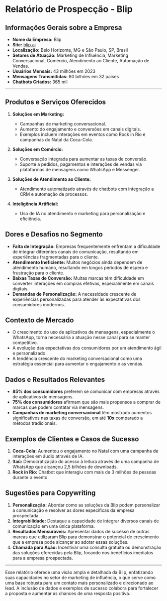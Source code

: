 # Relatório de Prospecção - Blip

## Informações Gerais sobre a Empresa
- **Nome da Empresa:** Blip  
- **Site:** [blip.ai](http://www.blip.ai)  
- **Localização:** Belo Horizonte, MG e São Paulo, SP, Brasil  
- **Setores de Atuação:** Marketing de Influência, Marketing Conversacional, Comércio, Atendimento ao Cliente, Automação de Vendas.  
- **Usuários Mensais:** 43 milhões em 2023  
- **Mensagens Transmitidas:** 80 bilhões em 32 países  
- **Chatbots Criados:** 365 mil

---

## Produtos e Serviços Oferecidos
1. **Soluções em Marketing:**
   - Campanhas de marketing conversacional.
   - Aumento do engajamento e conversões em canais digitais.
   - Exemplos incluem interações em eventos como Rock in Rio e campanhas do Natal da Coca-Cola.

2. **Soluções em Comércio:**
   - Conversação integrada para aumentar as taxas de conversão.
   - Suporte a pedidos, pagamentos e interações de vendas via plataformas de mensagens como WhatsApp e Messenger.

3. **Soluções de Atendimento ao Cliente:**
   - Atendimento automatizado através de chatbots com integração a CRM e automação de processos.

4. **Inteligência Artificial:**
   - Uso de IA no atendimento e marketing para personalização e eficiência.

## Dores e Desafios no Segmento
- **Falta de Integração:** Empresas frequentemente enfrentam a dificuldade de integrar diferentes canais de comunicação, resultando em experiências fragmentadas para o cliente.
- **Atendimento Ineficiente:** Muitos negócios ainda dependem de atendimento humano, resultando em longos períodos de espera e frustração para o cliente.
- **Baixas Taxas de Conversão:** Muitas marcas têm dificuldade em converter interações em compras efetivas, especialmente em canais digitais.
- **Demandas de Personalização:** A necessidade crescente de experiências personalizadas para atender às expectativas dos consumidores modernos.

## Contexto de Mercado
- O crescimento do uso de aplicativos de mensagens, especialmente o WhatsApp, torna necessária a atuação nesse canal para se manter competitivo.
- A evolução das expectativas dos consumidores por um atendimento ágil e personalizado.
- A tendência crescente do marketing conversacional como uma estratégia essencial para aumentar o engajamento e as vendas.

## Dados e Resultados Relevantes
- **85% dos consumidores** preferem se comunicar com empresas através de aplicativos de mensagens.
- **75% dos consumidores** afirmam que são mais propensos a comprar de marcas que podem contatar via mensagens.
- **Campanhas de marketing conversacional** têm mostrado aumentos significativos nas taxas de conversão, em até **10x** comparado a métodos tradicionais.

## Exemplos de Clientes e Casos de Sucesso
1. **Coca-Cola:** Aumentou o engajamento no Natal com uma campanha de interações em áudio através de IA.
2. **Itaú:** Democratização do acesso à leitura através de uma campanha de WhatsApp que alcançou 2,5 bilhões de downloads.
3. **Rock in Rio:** Chatbot que interagiu com mais de 3 milhões de pessoas durante o evento.

## Sugestões para Copywriting
1. **Personalização:** Abordar como as soluções da Blip podem personalizar a comunicação e resolver as dores específicas da empresa prospectada.
2. **Integrabilidade:** Destaque a capacidade de integrar diversos canais de comunicação em uma única plataforma.
3. **Resultados Mensuráveis:** Apresentar dados de sucesso de outras marcas que utilizaram Blip para demonstrar o potencial de crescimento que a empresa pode alcançar ao adotar essas soluções.
4. **Chamada para Ação:** Incentivar uma consulta gratuita ou demonstração das soluções oferecidas pela Blip, focando nos benefícios imediatos para a empresa prospectada.

---

Esse relatório oferece uma visão ampla e detalhada da Blip, enfatizando suas capacidades no setor de marketing de influência, o que serve como uma base robusta para um contato mais personalizado e direcionado ao lead. A inclusão de dados e exemplos de sucesso colabora para fortalecer a proposta e aumentar as chances de uma resposta positiva.
